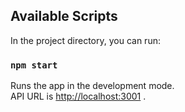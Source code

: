 ## Available Scripts

In the project directory, you can run:

### `npm start`

Runs the app in the development mode.<br>
API URL is [http://localhost:3001](http://localhost:3000) .
